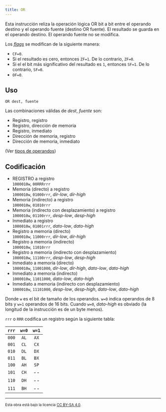 ```yaml
---
title: OR
---
```


Esta instrucción reliza la operación lógica OR bit a bit entre el operando destino y el operando fuente (destino OR fuente). El resultado se guarda en el operando destino. El operando fuente no se modifica.

Los [_flags_](/docs/cpu/#flags) se modifican de la siguiente manera:

- `CF=0`.
- Si el resultado es cero, entonces `ZF=1`. De lo contrario, `ZF=0`.
- Si el el bit más significativo del resultado es `1`, entonces `SF=1`. De lo contrario, `SF=0`.
- `OF=0`.

## Uso

```vonsim
OR dest, fuente
```

Las combinaciones válidas de _dest_, _fuente_ son:

- Registro, registro
- Registro, dirección de memoria
- Registro, inmediato
- Dirección de memoria, registro
- Dirección de memoria, inmediato

(Ver [tipos de operandos](/docs/cpu/assembly/#operandos))

## Codificación

- REGISTRO a registro  
  `1000010w`, `00RRRrrr`
- Memoria (directo) a registro  
  `1000010w`, `01000rrr`, _dir-low_, _dir-high_
- Memoria (indirecto) a registro  
  `1000010w`, `01010rrr`
- Memoria (indirecto con desplazamiento) a registro  
  `1000010w`, `01100rrr`, _desp-low_, _desp-high_
- Inmediato a registro  
  `1000010w`, `01001rrr`, _dato-low_, _dato-high_
- Registro a memoria (directo)  
  `1000010w`, `11000rrr`, _dir-low_, _dir-high_
- Registro a memoria (indirecto)  
  `1000010w`, `11010rrr`
- Registro a memoria (indirecto con desplazamiento)  
  `1000010w`, `11100rrr`, _desp-low_, _desp-high_
- Inmediato a memoria (directo)  
  `1000010w`, `11001000`, _dir-low_, _dir-high_, _dato-low_, _dato-high_
- Inmediato a memoria (indirecto)  
  `1000010w`, `11011000`, _dato-low_, _dato-high_
- Inmediato a memoria (indirecto con desplazamiento)  
  `1000010w`, `11101000`, _desp-low_, _desp-high_, _dato-low_, _dato-high_

Donde `w` es el bit de tamaño de los operandos. `w=0` indica operandos de 8 bits y `w=1` operandos de 16 bits. Cuando `w=0`, _dato-high_ es obviado (la longitud de la instrucción es de un byte menos).

`rrr` o `RRR` codifica un registro según la siguiente tabla:

| `rrr` | `w=0` | `w=1` |
| :---: | :---: | :---: |
| `000` | `AL`  | `AX`  |
| `001` | `CL`  | `CX`  |
| `010` | `DL`  | `DX`  |
| `011` | `BL`  | `BX`  |
| `100` | `AH`  | `SP`  |
| `101` | `CH`  |  --   |
| `110` | `DH`  |  --   |
| `111` | `BH`  |  --   |

---

<small>Esta obra está bajo la licencia <a target="_blank" rel="license noopener noreferrer" href="http://creativecommons.org/licenses/by-sa/4.0/">CC BY-SA 4.0</a>.</small>
